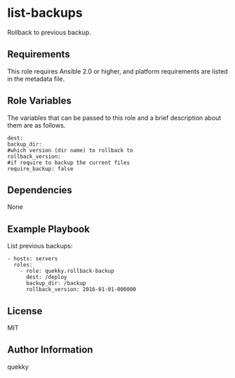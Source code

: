 list-backups
============

Rollback to previous backup.

Requirements
------------

This role requires Ansible 2.0 or higher, and platform requirements are listed in the metadata file.

Role Variables
--------------

The variables that can be passed to this role and a brief description about them are as follows.

	dest:
	backup_dir:
	#which version (dir name) to rollback to
	rollback_version:
	#if require to backup the current files
	require_backup: false

Dependencies
------------

None

Example Playbook
----------------

List previous backups:

    - hosts: servers
      roles:
        - role: quekky.rollback-backup
		  dest: /deploy
		  backup_dir: /backup
		  rollback_version: 2016-01-01-000000


License
-------

MIT

Author Information
------------------

quekky
